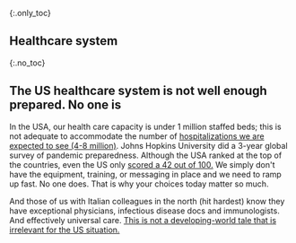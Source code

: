 {:.only_toc}
## Healthcare system

{:.no_toc}
## The US healthcare system is not well enough prepared. No one is

In the USA, our health care capacity is under 1 million staffed beds; this is not adequate to accommodate the number of [hospitalizations we
are expected to see (4-8 million)](https://www.bloomberg.com/opinion/articles/2020-03-05/how-bad-is-the-coronavirus-let-s-compare-with-sars-ebola-flu). Johns Hopkins University did a 3-year global survey of pandemic preparedness. Although the USA ranked at the top of the countries, even the US only [scored a 42 out of 100.](https://jhu.pure.elsevier.com/en/publications/pandemic-influenza-and-major-disease-outbreak-preparedness-in-us--7) We simply don't have the equipment, training, or messaging in place and
we need to ramp up fast. No one does. That is why your choices today matter so much.

And those of us with Italian colleagues in the north (hit hardest) know they have exceptional physicians, infectious disease docs and
immunologists. And effectively universal care. [This is not a developing-world tale that is irrelevant for the US situation.](https://twitter.com/drkomanduri/status/1236720751073546240)
